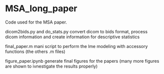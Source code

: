 # MSA_long_paper
Code used for the MSA paper.

dicom2bids.py and do_stats.py convert dicom to bids format, process dicom information and create information for descriptive statistics

final_paper.m mani script to perform the lme modeling with accessory functions (the others .m files)

figure_paper.ipynb generate final figures for the papers (many more figures are shown to ivnestigate the results properly) 
